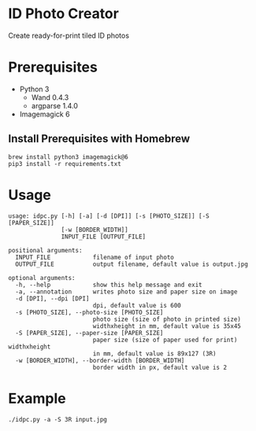 # ID Photo Creator

Create ready-for-print tiled ID photos

# Prerequisites

* Python 3
  * Wand 0.4.3
  * argparse 1.4.0
* Imagemagick 6


## Install Prerequisites with Homebrew

```SH
brew install python3 imagemagick@6
pip3 install -r requirements.txt
```

# Usage

```
usage: idpc.py [-h] [-a] [-d [DPI]] [-s [PHOTO_SIZE]] [-S [PAPER_SIZE]]
               [-w [BORDER_WIDTH]]
               INPUT_FILE [OUTPUT_FILE]

positional arguments:
  INPUT_FILE            filename of input photo
  OUTPUT_FILE           output filename, default value is output.jpg

optional arguments:
  -h, --help            show this help message and exit
  -a, --annotation      writes photo size and paper size on image
  -d [DPI], --dpi [DPI]
                        dpi, default value is 600
  -s [PHOTO_SIZE], --photo-size [PHOTO_SIZE]
                        photo size (size of photo in printed size)
                        widthxheight in mm, default value is 35x45
  -S [PAPER_SIZE], --paper-size [PAPER_SIZE]
                        paper size (size of paper used for print) widthxheight
                        in mm, default value is 89x127 (3R)
  -w [BORDER_WIDTH], --border-width [BORDER_WIDTH]
                        border width in px, default value is 2
```

# Example

```SH
./idpc.py -a -S 3R input.jpg
```
